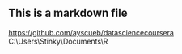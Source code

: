 ## This is a markdown file

https://github.com/ayscueb/datasciencecoursera
C:\Users\Stinky\Documents\R
